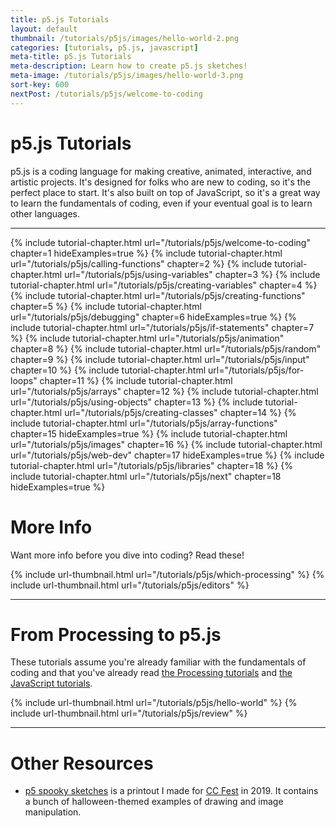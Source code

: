 ```yaml
---
title: p5.js Tutorials
layout: default
thumbnail: /tutorials/p5js/images/hello-world-2.png
categories: [tutorials, p5.js, javascript]
meta-title: p5.js Tutorials
meta-description: Learn how to create p5.js sketches!
meta-image: /tutorials/p5js/images/hello-world-3.png
sort-key: 600
nextPost: /tutorials/p5js/welcome-to-coding
---
```


# p5.js Tutorials

p5.js is a coding language for making creative, animated, interactive, and artistic projects. It's designed for folks who are new to coding, so it's the perfect place to start. It's also built on top of JavaScript, so it's a great way to learn the fundamentals of coding, even if your eventual goal is to learn other languages.

---

{% include tutorial-chapter.html url="/tutorials/p5js/welcome-to-coding" chapter=1 hideExamples=true %}
{% include tutorial-chapter.html url="/tutorials/p5js/calling-functions" chapter=2 %}
{% include tutorial-chapter.html url="/tutorials/p5js/using-variables" chapter=3 %}
{% include tutorial-chapter.html url="/tutorials/p5js/creating-variables" chapter=4 %}
{% include tutorial-chapter.html url="/tutorials/p5js/creating-functions" chapter=5 %}
{% include tutorial-chapter.html url="/tutorials/p5js/debugging" chapter=6 hideExamples=true %}
{% include tutorial-chapter.html url="/tutorials/p5js/if-statements" chapter=7 %}
{% include tutorial-chapter.html url="/tutorials/p5js/animation" chapter=8 %}
{% include tutorial-chapter.html url="/tutorials/p5js/random" chapter=9 %}
{% include tutorial-chapter.html url="/tutorials/p5js/input" chapter=10 %}
{% include tutorial-chapter.html url="/tutorials/p5js/for-loops" chapter=11 %}
{% include tutorial-chapter.html url="/tutorials/p5js/arrays" chapter=12 %}
{% include tutorial-chapter.html url="/tutorials/p5js/using-objects" chapter=13 %}
{% include tutorial-chapter.html url="/tutorials/p5js/creating-classes" chapter=14 %}
{% include tutorial-chapter.html url="/tutorials/p5js/array-functions" chapter=15 hideExamples=true %}
{% include tutorial-chapter.html url="/tutorials/p5js/images" chapter=16 %}
{% include tutorial-chapter.html url="/tutorials/p5js/web-dev" chapter=17 hideExamples=true %}
{% include tutorial-chapter.html url="/tutorials/p5js/libraries" chapter=18 %}
{% include tutorial-chapter.html url="/tutorials/p5js/next" chapter=18 hideExamples=true %}

# More Info

Want more info before you dive into coding? Read these!

{% include url-thumbnail.html url="/tutorials/p5js/which-processing" %}
{% include url-thumbnail.html url="/tutorials/p5js/editors" %}

---

# From Processing to p5.js

These tutorials assume you're already familiar with the fundamentals of coding and that you've already read [the Processing tutorials](/tutorials/processing/) and [the JavaScript tutorials](/tutorials/javascript/).

{% include url-thumbnail.html url="/tutorials/p5js/hello-world" %}
{% include url-thumbnail.html url="/tutorials/p5js/review" %}

---

# Other Resources

- [p5 spooky sketches](http://tinyurl.com/p5-spooky-sketches) is a printout I made for [CC Fest](http://ccfest.rocks/) in 2019. It contains a bunch of halloween-themed examples of drawing and image manipulation.
